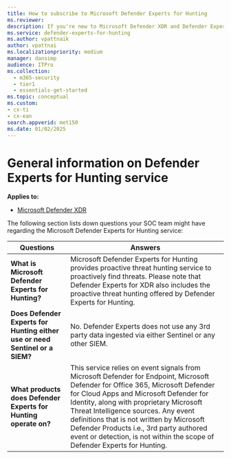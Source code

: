 ```yaml
---
title: How to subscribe to Microsoft Defender Experts for Hunting
ms.reviewer:
description: If you're new to Microsoft Defender XDR and Defender Experts for Hunting, this is how you onboard, receive, and set up Defender experts notifications.
ms.service: defender-experts-for-hunting
ms.author: vpattnaik
author: vpattnai
ms.localizationpriority: medium
manager: dansimp
audience: ITPro
ms.collection:
  - m365-security
  - tier1
  - essentials-get-started
ms.topic: conceptual
ms.custom: 
- cx-ti
- cx-ean
search.appverid: met150
ms.date: 01/02/2025
---
```


# General information on Defender Experts for Hunting service

**Applies to:**

- [Microsoft Defender XDR](microsoft-365-defender.md)

The following section lists down questions your SOC team might have regarding the Microsoft Defender Experts for Hunting service:

| Questions | Answers |
|---------|---------|
| **What is Microsoft Defender Experts for Hunting?** | Microsoft Defender Experts for Hunting provides proactive threat hunting service to proactively find threats. Please note that Defender Experts for XDR also includes the proactive threat hunting offered by Defender Experts for Hunting.|
|**Does Defender Experts for Hunting either use or need Sentinel or a SIEM?**|No. Defender Experts does not use any 3rd party data ingested via either Sentinel or any other SIEM.|
|**What products does Defender Experts for Hunting operate on?**|This service relies on event signals from Microsoft Defender for Endpoint, Microsoft Defender for Office 365, Microsoft Defender for Cloud Apps and Microsoft Defender for Identity, along with proprietary Microsoft Threat Intelligence sources. Any event definitions that is not written by Microsoft Defender Products i.e., 3rd party authored event or detection, is not within the scope of Defender Experts for Hunting.|